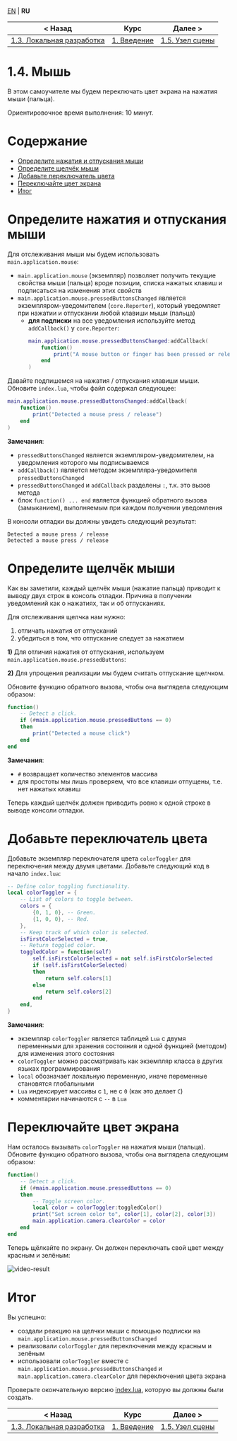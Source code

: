 
[EN][en] | **RU**

| < Назад | Курс | Далее > |
|-|-|-|
| [1.3. Локальная разработка][1.3.LocalDev] | [1. Введение][course] | [1.5. Узел сцены][1.5.SceneNode] |

# 1.4. Мышь

В этом самоучителе мы будем переключать цвет экрана на нажатия мыши (пальца).

Ориентировочное время выполнения: 10 минут.

# Содержание

* [Определите нажатия и отпускания мыши](#press)
* [Определите щелчёк мыши](#click)
* [Добавьте переключатель цвета](#toggler)
* [Переключайте цвет экрана](#screen)
* [Итог](#summary)

<a name="press"/>

# Определите нажатия и отпускания мыши

Для отслеживания мыши мы будем использовать `main.application.mouse`:

* `main.application.mouse` (экземпляр) позволяет получить текущие свойства мыши (пальца) вроде позиции, списка нажатых клавиш и подписаться на изменения этих свойств
* `main.application.mouse.pressedButtonsChanged` является экземпляром-уведомителем (`core.Reporter`), который уведомляет при нажатии и отпускании любой клавиши мыши (пальца)
    * **для подписки** на все уведомления используйте метод `addCallback()` у `core.Reporter`:
        ```lua
        main.application.mouse.pressedButtonsChanged:addCallback(
            function()
                print("A mouse button or finger has been pressed or released")
            end
        )
        ```

Давайте подпишемся на нажатия / отпускания клавиши мыши. Обновите `index.lua`,
чтобы файл содержал следующее:

```lua
main.application.mouse.pressedButtonsChanged:addCallback(
    function()
        print("Detected a mouse press / release")
    end
)
```

**Замечания**:

* `pressedButtonsChanged` является экземпляром-уведомителем, на уведомления которого мы подписываемся
* `addCallback()` является методом экземпляра-уведомителя `pressedButtonsChanged`
* `pressedButtonsChanged` и `addCallback` разделены `:`, т.к. это вызов метода
* блок `function() ... end` является функцией обратного вызова (замыканием), выполняемым при каждом получении уведомления

В консоли отладки вы должны увидеть следующий результат:

```
Detected a mouse press / release
Detected a mouse press / release
```

<a name="click"/>

# Определите щелчёк мыши

Как вы заметили, каждый щелчёк мыши (нажатие пальца) приводит
к выводу двух строк в консоль отладки. Причина в получении уведомлений как о
нажатиях, так и об отпусканиях.

Для отслеживания щелчка нам нужно:

1. отличать нажатия от отпусканий
1. убедиться в том, что отпускание следует за нажатием

**1)** Для отличия нажатия от отпускания, используем
`main.application.mouse.pressedButtons`:


**2)** Для упрощения реализации мы будем считать отпускание щелчком.

Обновите функцию обратного вызова, чтобы она выглядела следующим образом:

```lua
function()
    -- Detect a click.
    if (#main.application.mouse.pressedButtons == 0)
    then
        print("Detected a mouse click")
    end
end
```

**Замечания**:

* `#` возвращает количество элементов массива
* для простоты мы лишь проверяем, что все клавиши отпущены, т.е. нет нажатых клавиш

Теперь каждый щелчёк должен приводить ровно к одной строке в выводе консоли отладки.

<a name="toggler"/>

# Добавьте переключатель цвета

Добавьте экземпляр переключателя цвета `colorToggler` для переключения между
двумя цветами. Добавьте следующий код в начало `index.lua`:

```lua
-- Define color toggling functionality.
local colorToggler = {
    -- List of colors to toggle between.
    colors = {
        {0, 1, 0}, -- Green.
        {1, 0, 0}, -- Red.
    },
    -- Keep track of which color is selected.
    isFirstColorSelected = true,
    -- Return toggled color.
    toggledColor = function(self)
        self.isFirstColorSelected = not self.isFirstColorSelected
        if (self.isFirstColorSelected)
        then
            return self.colors[1]
        else
            return self.colors[2]
        end
    end,
}
```

**Замечания**:

* экземпляр `colorToggler` является таблицей `Lua` с двумя переменными для хранения состояния и одной функцией (методом) для изменения этого состояния
* `colorToggler` можно рассматривать как экземпляр класса в других языках программирования
* `local` обозначает локальную переменную, иначе переменные становятся глобальными
* `Lua` индексирует массивы с `1`, не с `0` (как это делает `C`)
* комментарии начинаются с `--` в `Lua`

<a name="screen"/>

# Переключайте цвет экрана

Нам осталось вызывать `colorToggler` на нажатия мыши (пальца). Обновите функцию
обратного вызова, чтобы она выглядела следующим образом:

```lua
function()
    -- Detect a click.
    if (#main.application.mouse.pressedButtons == 0)
    then
        -- Toggle screen color.
        local color = colorToggler:toggledColor()
        print("Set screen color to", color[1], color[2], color[3])
        main.application.camera.clearColor = color
    end
end
```

Теперь щёлкайте по экрану. Он должен переключать свой цвет между красным и зелёным:

![video-result]

<a name="summary"/>

# Итог

Вы успешно:

* создали реакцию на щелчки мыши с помощью подписки на `main.application.mouse.pressedButtonsChanged`
* реализовали `colorToggler` для переключения между красным и зелёным
* использовали `colorToggler` вместе с `main.application.mouse.pressedButtonsChanged` и `main.application.camera.clearColor` для переключения цвета экрана

Проверьте окончательную версию [index.lua][index.lua], которую вы должны были создать.

| < Назад | Курс | Далее > |
|-|-|-|
| [1.3. Локальная разработка][1.3.LocalDev] | [1. Введение][course] | [1.5. Узел сцены][1.5.SceneNode] |

[en]: README.md

[course]: ../../README-ru.md
[1.3.LocalDev]: ../1.3.LocalDev/README-ru.md
[1.5.SceneNode]: ../1.5.SceneNode/README-ru.md
[index.lua]: index.lua

[video-result]: readme/result.gif
